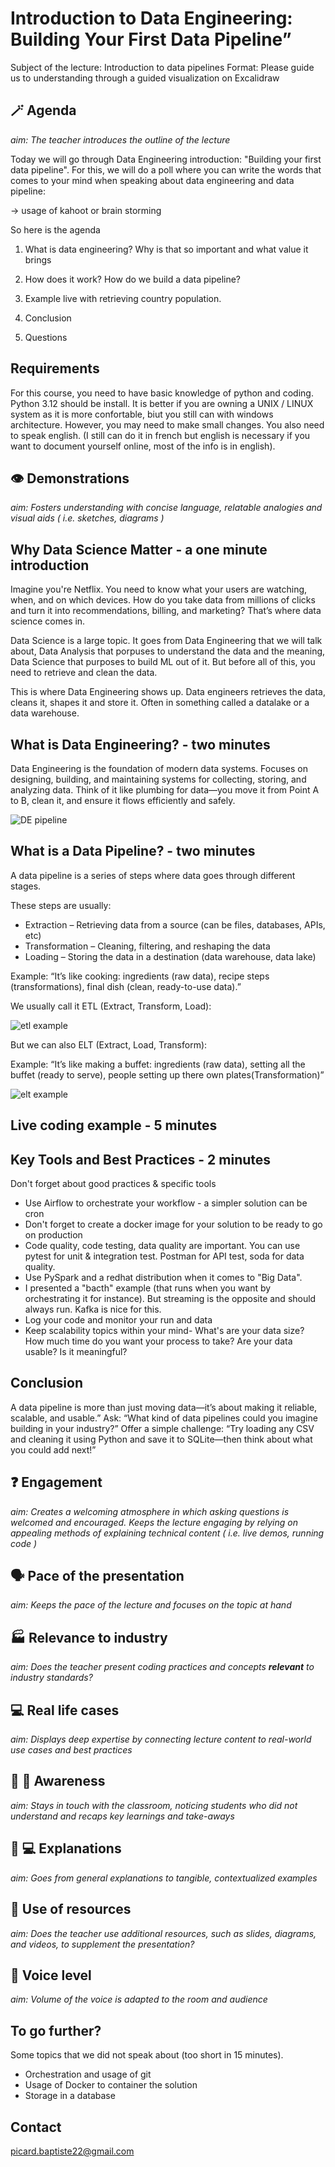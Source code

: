 # Introduction to Data Engineering: Building Your First Data Pipeline”

Subject of the lecture: Introduction to data pipelines
Format: Please guide us to understanding through a guided visualization on Excalidraw

## 🪄 Agenda
*aim: The teacher introduces the outline of the lecture*

Today we will go through Data Engineering introduction: "Building your first data pipeline".
For this, we will do a poll where you can write the words that comes to your mind when speaking about data engineering and data pipeline: 

-> usage of kahoot or brain storming

So here is the agenda

1. What is data engineering?
Why is that so important and what value it brings

2. How does it work? How do we build a data pipeline?
   
3. Example live with retrieving country population.

4. Conclusion
   
5. Questions

## Requirements

For this course, you need to have basic knowledge of python and coding.
Python 3.12 should be install.
It is better if you are owning a UNIX / LINUX system as it is more confortable, biut you still can with windows architecture.
However, you may need to make small changes.
You also need to speak english. (I still can do it in french but english is necessary if you want to document yourself online, most of the info is in english).

## 👁️ Demonstrations
*aim: Fosters understanding with concise language, relatable analogies and visual aids ( i.e. sketches, diagrams )*

## Why Data Science Matter - a one minute introduction

Imagine you're Netflix.
You need to know what your users are watching, when, and on which devices.
How do you take data from millions of clicks and turn it into recommendations, billing, and marketing?
That’s where data science comes in.

Data Science is a large topic.
It goes from Data Engineering that we will talk about, Data Analysis that porpuses to understand the data and the meaning, Data Science that purposes to build ML out of it.
But before all of this, you need to retrieve and clean the data.

This is where Data Engineering shows up.
Data engineers retrieves the data, cleans it, shapes it and store it. Often in something called a datalake or a data warehouse.

## What is Data Engineering? - two minutes

Data Engineering is the foundation of modern data systems.
Focuses on designing, building, and maintaining systems for collecting, storing, and analyzing data.
Think of it like plumbing for data—you move it from Point A to B, clean it, and ensure it flows efficiently and safely.

![DE pipeline](img/de_ds_da.png)

## What is a Data Pipeline? - two minutes

A data pipeline is a series of steps where data goes through different stages.

These steps are usually:

- Extraction – Retrieving data from a source (can be files, databases, APIs, etc)
- Transformation – Cleaning, filtering, and reshaping the data
- Loading – Storing the data in a destination (data warehouse, data lake)

Example:
“It’s like cooking: ingredients (raw data), recipe steps (transformations), final dish (clean, ready-to-use data).”

We usually call it ETL (Extract, Transform, Load):

![etl example](img/mindmap_dataeng_ETL.png)

But we can also ELT (Extract, Load, Transform):

Example:
“It’s like making a buffet: ingredients (raw data), setting all the buffet (ready to serve), people setting up there own plates(Transformation)”

![elt example](img/mindmap_dataeng_elt.png)

## Live coding example - 5 minutes

## Key Tools and Best Practices - 2 minutes

Don't forget about good practices & specific tools

- Use Airflow to orchestrate your workflow - a simpler solution can be cron
- Don't forget to create a docker image for your solution to be ready to go on production
- Code quality, code testing, data quality are important. You can use pytest for unit & integration test. Postman for API test, soda for data quality.
- Use PySpark and a redhat distribution when it comes to "Big Data".
- I presented a "bacth" example (that runs when you want by orchestrating it for instance). But streaming is the opposite and should always run. Kafka is nice for this.
- Log your code and monitor your run and data
- Keep scalability topics within your mind- What's are your data size? How much time do you want your process to take? Are your data usable? Is it meaningful?

## Conclusion

A data pipeline is more than just moving data—it’s about making it reliable, scalable, and usable.”
Ask: “What kind of data pipelines could you imagine building in your industry?”
Offer a simple challenge: “Try loading any CSV and cleaning it using Python and save it to SQLite—then think about what you could add next!”

## ❓ Engagement
*aim: Creates a welcoming atmosphere in which asking questions is welcomed and encouraged. Keeps the lecture engaging by relying on appealing methods of explaining technical content ( i.e. live demos, running code )*

## 🗣️ Pace of the presentation
*aim: Keeps the pace of the lecture and focuses on the topic at hand*

## 🏭 Relevance to industry
*aim: Does the teacher present coding practices and concepts **relevant** to industry standards?*

## 💻 Real life cases
*aim: Displays deep expertise by connecting lecture content to real-world use cases and best practices*

## 🧑 🏫 Awareness
*aim: Stays in touch with the classroom, noticing students who did not understand and recaps key learnings and take-aways*

## 👩 💻 Explanations
*aim: Goes from general explanations to tangible, contextualized examples*

## 🧳 Use of resources
*aim: Does the teacher use additional resources, such as slides, diagrams, and videos, to supplement the presentation?*

## 🫡 Voice level
*aim: Volume of the voice is adapted to the room and audience*

## To go further?

Some topics that we did not speak about (too short in 15 minutes).

- Orchestration and usage of git
- Usage of Docker to container the solution
- Storage in a database

## Contact
picard.baptiste22@gmail.com
